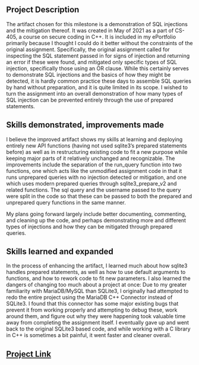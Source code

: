 ## Project Description

The artifact chosen for this milestone is a demonstration of SQL injections and the mitigation thereof. It was created in May of 2021 as a part of CS-405, a course on secure coding in C++. It is included in my ePortfolio primarily because I thought I could do it better without the constraints of the original assignment. Specifically, the original assignment called for inspecting the SQL statement passed in for signs of injection and returning an error if these were found, and mitigated only specific types of SQL injection, specifically those using an OR clause. While this certainly serves to demonstrate SQL injections and the basics of how they might be detected, it is hardly common practice these days to assemble SQL queries by hand without preparation, and it is quite limited in its scope. I wished to turn the assignment into an overall demonstration of how many types of SQL injection can be prevented entirely through the use of prepared statements.


## Skills demonstrated, improvements made

I believe the improved artifact shows my skills at learning and deploying entirely new API functions (having not used sqlite3’s prepared statements before) as well as in restructuring existing code to fit a new purpose while keeping major parts of it relatively unchanged and recognizable. The improvements include the separation of the run_query function into two functions, one which acts like the unmodified assignment code in that it runs unprepared queries with no injection detected or mitigation, and one which uses modern prepared queries through sqlite3_prepare_v2 and related functions. The sql query and the username passed to the query were split in the code so that these can be passed to both the prepared and unprepared query functions in the same manner. 

My plans going forward largely include better documenting, commenting, and cleaning up the code, and perhaps demonstrating more and different types of injections and how they can be mitigated through prepared queries. 


## Skills learned and expanded

In the process of enhancing the artifact, I learned much about how sqlite3 handles prepared statements, as well as how to use default arguments to functions, and how to rework code to fit new parameters. I also learned the dangers of changing too much about a project at once: Due to my greater familiarity with MariaDB/MySQL than SQLite3, I originally had attempted to redo the entire project using the MariaDB C++ Connector instead of SQLite3. I found that this connector has some major existing bugs that prevent it from working properly and attempting to debug these, work around them, and figure out why they were happening took valuable time away from completing the assignment itself. I eventually gave up and went back to the original SQLite3 based code, and while working with a C library in C++ is sometimes a bit painful, it went faster and cleaner overall.


## [Project Link](https://github.com/Dizzy611/SNHUSQLInjectionePortfolio)

